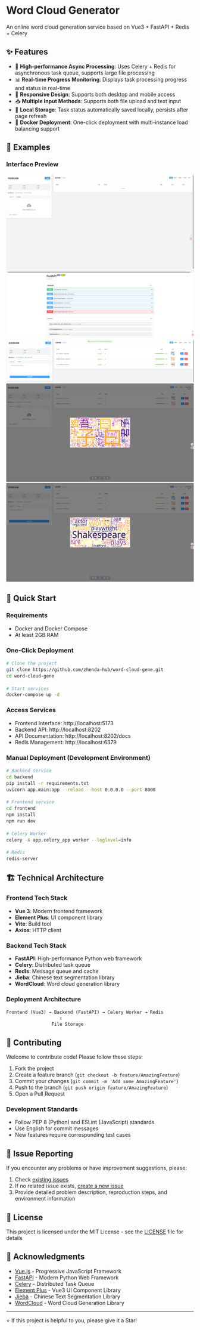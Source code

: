 # Word Cloud Generator

An online word cloud generation service based on Vue3 + FastAPI + Redis + Celery

## ✨ Features

- 🚀 **High-performance Async Processing**: Uses Celery + Redis for asynchronous task queue, supports large file processing
- 📊 **Real-time Progress Monitoring**: Displays task processing progress and status in real-time
- 📱 **Responsive Design**: Supports both desktop and mobile access
- 📥 **Multiple Input Methods**: Supports both file upload and text input
- 💾 **Local Storage**: Task status automatically saved locally, persists after page refresh
- 🐳 **Docker Deployment**: One-click deployment with multi-instance load balancing support

## 🎯 Examples

### Interface Preview

![ui](./images/ui.png)
![api](./images/api.png)
![项目列表](./images/list.png)
![中文词云图](./images/chinese.png)
![英文词云图](./images/english.png)

## 🚀 Quick Start

### Requirements
- Docker and Docker Compose
- At least 2GB RAM

### One-Click Deployment
```bash
# Clone the project
git clone https://github.com/zhenda-hub/word-cloud-gene.git
cd word-cloud-gene

# Start services
docker-compose up -d
```

### Access Services
- Frontend Interface: http://localhost:5173
- Backend API: http://localhost:8202
- API Documentation: http://localhost:8202/docs
- Redis Management: http://localhost:6379

### Manual Deployment (Development Environment)
```bash
# Backend service
cd backend
pip install -r requirements.txt
uvicorn app.main:app --reload --host 0.0.0.0 --port 8000

# Frontend service  
cd frontend
npm install
npm run dev

# Celery Worker
celery -A app.celery_app worker --loglevel=info

# Redis
redis-server
```

## 🏗️ Technical Architecture

### Frontend Tech Stack
- **Vue 3**: Modern frontend framework
- **Element Plus**: UI component library
- **Vite**: Build tool
- **Axios**: HTTP client

### Backend Tech Stack
- **FastAPI**: High-performance Python web framework
- **Celery**: Distributed task queue
- **Redis**: Message queue and cache
- **Jieba**: Chinese text segmentation library
- **WordCloud**: Word cloud generation library

### Deployment Architecture
```
Frontend (Vue3) → Backend (FastAPI) → Celery Worker → Redis
                    ↑
                 File Storage
```

## 🤝 Contributing

Welcome to contribute code! Please follow these steps:

1. Fork the project
2. Create a feature branch (`git checkout -b feature/AmazingFeature`)
3. Commit your changes (`git commit -m 'Add some AmazingFeature'`)
4. Push to the branch (`git push origin feature/AmazingFeature`)
5. Open a Pull Request

### Development Standards
- Follow PEP 8 (Python) and ESLint (JavaScript) standards
- Use English for commit messages
- New features require corresponding test cases

## 🐛 Issue Reporting

If you encounter any problems or have improvement suggestions, please:

1. Check [existing issues](https://github.com/zhenda-hub/word-cloud-gene/issues)
2. If no related issue exists, [create a new issue](https://github.com/zhenda-hub/word-cloud-gene/issues/new)
3. Provide detailed problem description, reproduction steps, and environment information

## 📄 License

This project is licensed under the MIT License - see the [LICENSE](LICENSE) file for details

## 🙏 Acknowledgments

- [Vue.js](https://vuejs.org/) - Progressive JavaScript Framework
- [FastAPI](https://fastapi.tiangolo.com/) - Modern Python Web Framework
- [Celery](https://docs.celeryq.dev/) - Distributed Task Queue
- [Element Plus](https://element-plus.org/) - Vue3 UI Component Library
- [Jieba](https://github.com/fxsjy/jieba) - Chinese Text Segmentation Library
- [WordCloud](https://github.com/amueller/word_cloud) - Word Cloud Generation Library

---

⭐ If this project is helpful to you, please give it a Star!

